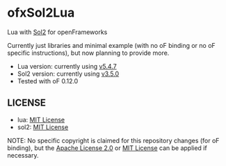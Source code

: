 # ofxSol2Lua

Lua with [Sol2](https://github.com/ThePhD/sol2) for openFrameworks

Currently just libraries and minimal example (with no oF binding or no oF specific instructions), but now planning to provide more.

- Lua version: currently using [v5.4.7](https://github.com/lua/lua/tree/v5.4.7)
- Sol2 version: currently using [v3.5.0](https://github.com/ThePhD/sol2/tree/v3.5.0)
- Tested with oF 0.12.0

## LICENSE

- lua: [MIT License](https://www.lua.org/license.html)
- sol2: [MIT License](https://github.com/ThePhD/sol2/blob/develop/LICENSE.txt)

NOTE: No specific copyright is claimed for this repository changes (for oF binding), but the [Apache License 2.0](LICENSE_APACHE) or [MIT License](LICENSE_MIT) can be applied if necessary.